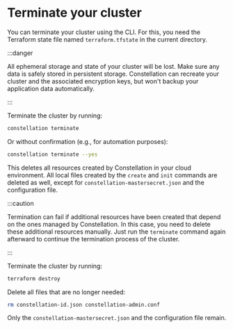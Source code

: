 # Terminate your cluster

You can terminate your cluster using the CLI. For this, you need the Terraform state file named `terraform.tfstate` in the current directory.

:::danger

All ephemeral storage and state of your cluster will be lost. Make sure any data is safely stored in persistent storage. Constellation can recreate your cluster and the associated encryption keys, but won't  backup your application data automatically.

:::

<tabs groupId="provider">
<tabItem value="cli" label="CLI">
Terminate the cluster by running:

```bash
constellation terminate
```

Or without confirmation (e.g., for automation purposes):

```bash
constellation terminate --yes
```

This deletes all resources created by Constellation in your cloud environment.
All local files created by the `create` and `init` commands are deleted as well, except for `constellation-mastersecret.json` and the configuration file.

:::caution

Termination can fail if additional resources have been created that depend on the ones managed by Constellation. In this case, you need to delete these additional
resources manually. Just run the `terminate` command again afterward to continue the termination process of the cluster.

:::

</tabItem>
<tabItem value="terraform" label="Terraform">
Terminate the cluster by running:

```bash
terraform destroy
```

Delete all files that are no longer needed:

```bash
rm constellation-id.json constellation-admin.conf
```

Only the `constellation-mastersecret.json` and the configuration file remain.

</tabItem>
</tabs>
